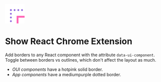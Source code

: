 <img src="https://github.com/daverau-optimizely/show_react/blob/master/icon.png" width="64" />

# Show React Chrome Extension

Add borders to any React component with the attribute `data-ui-component`.
Toggle between borders vs outlines, which don't affect the layout as much.

- *OUI components* have a hotpink solid border.
- *App components* have a mediumpurple dotted border.
